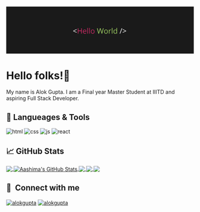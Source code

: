 <!--
**galok8749/galok8749** is a ✨ _special_ ✨ repository because its `README.md` (this file) appears on your GitHub profile.

Here are some ideas to get you started:

- 🔭 I’m currently working on ...
- 🌱 I’m currently learning ...
- 👯 I’m looking to collaborate on ...
- 🤔 I’m looking for help with ...
- 💬 Ask me about ...
- 📫 How to reach me: ...
- 😄 Pronouns: ...
- ⚡ Fun fact: ...
--> 

![Header](https://github.com/galok8749/galok8749/blob/main/banner.png)

# Hello folks!👋

My name is Alok Gupta. I am a Final year Master Student at IIITD and aspiring Full Stack Developer.


## 🔧 Langueages & Tools
<p align='left'>
  <img src="https://upload.wikimedia.org/wikipedia/commons/thumb/6/61/HTML5_logo_and_wordmark.svg/2048px-HTML5_logo_and_wordmark.svg.png" alt="html" width="40" height="40">
  <img src='https://upload.wikimedia.org/wikipedia/commons/thumb/d/d5/CSS3_logo_and_wordmark.svg/1200px-CSS3_logo_and_wordmark.svg.png' alt="css" width="40" height="40">
  <img src='https://upload.wikimedia.org/wikipedia/commons/6/6a/JavaScript-logo.png' height='30' width='auto' alt="js">
   <img src="https://upload.wikimedia.org/wikipedia/commons/thumb/a/a7/React-icon.svg/1280px-React-icon.svg.png" alt="react" width="auto" height="40"/>
</p>

## &#x1f4c8; GitHub Stats
<a href="https://github.com/galok8749/galok8749">
  <img align="center" src="https://github-readme-stats.vercel.app/api/top-langs/?username=galok8749&title_color=ffffff&text_color=c9cacc&icon_color=2bbc8a&bg_color=1d1f21&langs_count=3" />
</a>
<a href="https://github.com/galok8749/galok8749">
  <img align="center" src="https://github-readme-stats.vercel.app/api?username=galok8749&show_icons=true&line_height=27&count_private=true&title_color=ffffff&text_color=c9cacc&icon_color=2bbc8a&bg_color=1d1f21" alt="Aashima's GitHub Stats" />
</a>
<a href="https://github.com/galok8749/galok8749">
   <img align="center" src="https://github-readme-stats.vercel.app/api/pin/?username=galok8749&repo=Masonary&title_color=ffffff&text_color=c9cacc&icon_color=2bbc8a&bg_color=1d1f21" />
</a>
<a href="https://github.com/galok8749/galok8749">
   <img align="center" src="https://github-readme-stats.vercel.app/api/pin/?username=galok8749&repo=star-wars &title_color=ffffff&text_color=c9cacc&icon_color=2bbc8a&bg_color=1d1f21" />
</a>
<a href="https://github.com/galok8749/galok8749">
   <img align="center" src="https://github-readme-stats.vercel.app/api/pin/?username=galok8749&repo=Infinite-scroll &title_color=ffffff&text_color=c9cacc&icon_color=2bbc8a&bg_color=1d1f21" />
</a>


## 🔗 &nbsp;**Connect with me**
<p align="left">
<a href="https://twitter.com/galok8749" target="blank"><img align="center" src="https://raw.githubusercontent.com/rahuldkjain/github-profile-readme-generator/master/src/images/icons/Social/twitter.svg" alt="alokgupta" height="30" width="40" /></a>
<a href="https://linkedin.com/in/galok1001" target="blank"><img align="center" src="https://raw.githubusercontent.com/rahuldkjain/github-profile-readme-generator/master/src/images/icons/Social/linked-in-alt.svg" alt="alokgupta" height="30" width="40" /></a>


[1.1]: https://i.imgur.com/Vahbdkj.png (linkedin icon)
